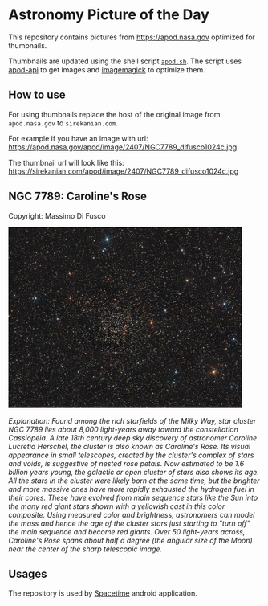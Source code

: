# Astronomy Picture of the Day

This repository contains pictures from https://apod.nasa.gov optimized for thumbnails.

Thumbnails are updated using the shell script [`apod.sh`](apod.sh). The script
uses [apod-api](https://github.com/nasa/apod-api) to get images and [imagemagick](https://imagemagick.org) to
optimize them.

## How to use

For using thumbnails replace the host of the original image from `apod.nasa.gov` to `sirekanian.com`.

For example if you have an image with url:<br>
https://apod.nasa.gov/apod/image/2407/NGC7789_difusco1024c.jpg

The thumbnail url will look like this:<br>
https://sirekanian.com/apod/image/2407/NGC7789_difusco1024c.jpg

## NGC 7789: Caroline's Rose

Copyright: Massimo Di Fusco

[![the picture of the day][1]][2]

_Explanation: Found among the rich starfields of the Milky Way, star cluster NGC 7789 lies about 8,000 light-years away toward the constellation Cassiopeia. A late 18th century deep sky discovery of astronomer Caroline Lucretia Herschel, the cluster is also known as Caroline's Rose. Its visual appearance in small telescopes, created by the cluster's complex of stars and voids, is suggestive of nested rose petals. Now estimated to be 1.6 billion years young, the galactic or open cluster of stars also shows its age. All the stars in the cluster were likely born at the same time, but the brighter and more massive ones have more rapidly exhausted the hydrogen fuel in their cores. These have evolved from main sequence stars like the Sun into the many red giant stars shown with a yellowish cast in this color composite. Using measured color and brightness, astronomers can model the mass and hence the age of the cluster stars just starting to "turn off" the main sequence and become red giants. Over 50 light-years across, Caroline's Rose spans about half a degree (the angular size of the Moon) near the center of the sharp telescopic image._

## Usages

The repository is used by [Spacetime][3] android application.

[1]: image/2407/NGC7789_difusco1024c.jpg

[2]: https://apod.nasa.gov/apod/image/2407/NGC7789_difusco1024c.jpg

[3]: https://github.com/sirekanian/spacetime
